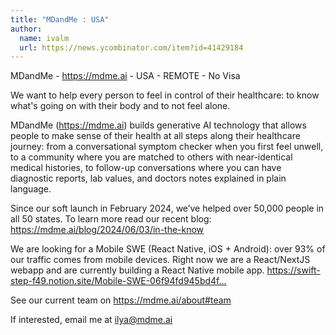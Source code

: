 ```yaml
---
title: "MDandMe : USA"
author:
  name: ivalm
  url: https://news.ycombinator.com/item?id=41429184
---
```

MDandMe - <a href="https:&#x2F;&#x2F;mdme.ai" rel="nofollow">https:&#x2F;&#x2F;mdme.ai</a> - USA - REMOTE - No Visa

We want to help every person to feel in control of their healthcare: to know what&#x27;s going on with their body and to not feel alone.

MDandMe (<a href="https:&#x2F;&#x2F;mdme.ai" rel="nofollow">https:&#x2F;&#x2F;mdme.ai</a>) builds generative AI technology that allows people to make sense of their health at all steps along their healthcare journey: from a conversational symptom checker when you first feel unwell, to a community where you are matched to others with near-identical medical histories, to follow-up conversations where you can have diagnostic reports, lab values, and doctors notes explained in plain language.

Since our soft launch in February 2024, we’ve helped over 50,000 people in all 50 states. To learn more read our recent blog: <a href="https:&#x2F;&#x2F;mdme.ai&#x2F;blog&#x2F;2024&#x2F;06&#x2F;03&#x2F;in-the-know" rel="nofollow">https:&#x2F;&#x2F;mdme.ai&#x2F;blog&#x2F;2024&#x2F;06&#x2F;03&#x2F;in-the-know</a>

We are looking for a Mobile SWE (React Native, iOS + Android): over 93% of our traffic comes from mobile devices. Right now we are a React&#x2F;NextJS webapp and are currently building a React Native mobile app. <a href="https:&#x2F;&#x2F;swift-step-f49.notion.site&#x2F;Mobile-SWE-06f94fd945bd4f52801a8b6657dc9072" rel="nofollow">https:&#x2F;&#x2F;swift-step-f49.notion.site&#x2F;Mobile-SWE-06f94fd945bd4f...</a>

See our current team on <a href="https:&#x2F;&#x2F;mdme.ai&#x2F;about#team" rel="nofollow">https:&#x2F;&#x2F;mdme.ai&#x2F;about#team</a>

If interested, email me at ilya@mdme.ai
